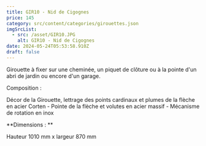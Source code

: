 ```yaml
---
title: GIR10 - Nid de Cigognes
price: 145
category: src/content/categories/girouettes.json
imgSrcList:
  - src: /asset/GIR10.JPG
    alt: GIR10 - Nid de Cigognes
date: 2024-05-24T05:53:58.910Z
draft: false
---
```


Girouette à fixer sur une cheminée, un piquet de clôture ou à la pointe d'un abri de jardin ou encore d'un garage.

Composition :

Décor de la Girouette, lettrage des points cardinaux et plumes de la flèche en acier Corten - Pointe de la flèche et volutes en acier massif - Mécanisme de rotation en inox

**Dimensions : **

Hauteur 1010 mm x largeur 870 mm
